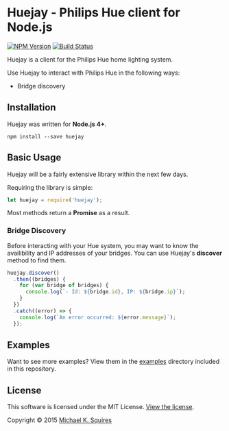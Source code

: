 # Huejay - Philips Hue client for Node.js

[![NPM Version](https://badge.fury.io/js/huejay.svg)](https://www.npmjs.com/package/huejay)
[![Build Status](https://api.travis-ci.org/sqmk/huejay.svg?branch=master)](https://travis-ci.org/sqmk/huejay)

Huejay is a client for the Philips Hue home lighting system.

Use Huejay to interact with Philips Hue in the following ways:
- Bridge discovery

## Installation

Huejay was written for **Node.js 4+**.

`npm install --save huejay`

## Basic Usage

Huejay will be a fairly extensive library within the next few days.

Requiring the library is simple:

```js
let huejay = require('huejay');
```

Most methods return a **Promise** as a result.

### Bridge Discovery

Before interacting with your Hue system, you may want to know the availibility
and IP addresses of your bridges. You can use Huejay's **discover** method to find
them.

```js
huejay.discover()
  .then((bridges) {
    for (var bridge of bridges) {
      console.log(`- Id: ${bridge.id}, IP: ${bridge.ip}`);
    }
  })
  .catch((error) => {
    console.log(`An error occurred: ${error.message}`);
  });
```

## Examples

Want to see more examples? View them in the [examples](examples) directory included
in this repository.

## License

This software is licensed under the MIT License. [View the license](LICENSE).

Copyright © 2015 [Michael K. Squires](http://sqmk.com)